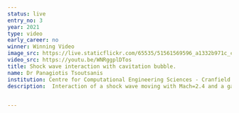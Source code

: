 ```yaml
---
status: live
entry_no: 3
year: 2021
type: video
early_career: no 
winner: Winning Video
image_src: https://live.staticflickr.com/65535/51561569596_a1332b971c_c_d.jpg
video_src: https://youtu.be/WNRggplDTos
title: Shock wave interaction with cavitation bubble.
name: Dr Panagiotis Tsoutsanis
institution: Centre for Computational Engineering Sciences - Cranfield University
description:  Interaction of a shock wave moving with Mach=2.4 and a gas-filled water bubble. These types of cavitation-bubbles can be found in several settings, ranging from our bloodstream to fuel droplets in hypersonic scramjet engines. Therefore, understanding the physical processes that occur during this interaction, can lead to more efficient targeted drug delivery, faster detection of neoplastic diseases through ultrasound imaging, and better protection from cavitation erosion and surface damage of hypersonic scramjet engines. The simulation was performed with the opensource freely available ucns3d software.

  
---
```

